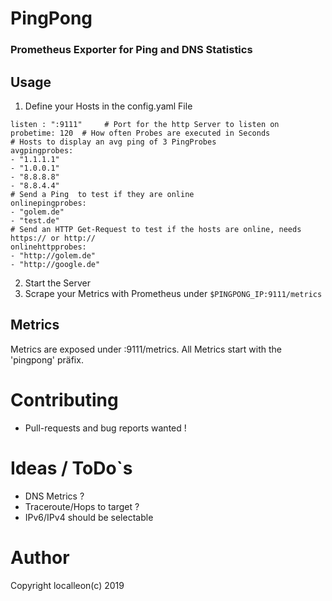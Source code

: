 # PingPong
### Prometheus Exporter for Ping and DNS Statistics

## Usage 
1. Define your Hosts in the config.yaml File
```
listen : ":9111"     # Port for the http Server to listen on 
probetime: 120  # How often Probes are executed in Seconds
# Hosts to display an avg ping of 3 PingProbes
avgpingprobes: 
- "1.1.1.1"
- "1.0.0.1"
- "8.8.8.8"
- "8.8.4.4"
# Send a Ping  to test if they are online
onlinepingprobes: 
- "golem.de"
- "test.de"
# Send an HTTP Get-Request to test if the hosts are online, needs https:// or http://
onlinehttpprobes:
- "http://golem.de"
- "http://google.de"
```
2. Start the Server
3. Scrape your Metrics with Prometheus under `$PINGPONG_IP:9111/metrics`

## Metrics
Metrics are exposed under :9111/metrics. All Metrics start with the 'pingpong' präfix. 

# Contributing 
- Pull-requests and bug reports wanted !

# Ideas / ToDo`s
- DNS Metrics ?
- Traceroute/Hops to target ? 
- IPv6/IPv4 should be selectable

# Author 
Copyright localleon(c) 2019
